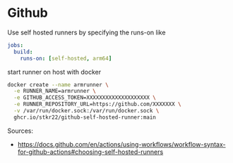 # Github

Use self hosted runners by specifying the runs-on like

``` yaml
jobs:
  build:
    runs-on: [self-hosted, arm64]
```

start runner on host with docker

``` bash
docker create --name armrunner \
  -e RUNNER_NAME=armrunner \
  -e GITHUB_ACCESS_TOKEN=XXXXXXXXXXXXXXXXXXXX \
  -e RUNNER_REPOSITORY_URL=https://github.com/XXXXXXX \
  -v /var/run/docker.sock:/var/run/docker.sock \
  ghcr.io/stkr22/github-self-hosted-runner:main
```

Sources:

- <https://docs.github.com/en/actions/using-workflows/workflow-syntax-for-github-actions#choosing-self-hosted-runners>
